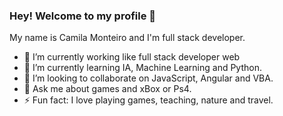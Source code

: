 ### Hey! Welcome to my profile 👋

My name is Camila Monteiro and I'm full stack developer.

- 🔭 I’m currently working like full stack developer web
- 🌱 I’m currently learning IA, Machine Learning and Python.
- 👯 I’m looking to collaborate on JavaScript, Angular and VBA.
- 💬 Ask me about games and xBox or Ps4.
- ⚡ Fun fact: I love playing games, teaching, nature and travel.
<!--
**camilasmonteiro/camilasmonteiro** is a ✨ _special_ ✨ repository because its `README.md` (this file) appears on your GitHub profile.

Here are some ideas to get you started:
-->
